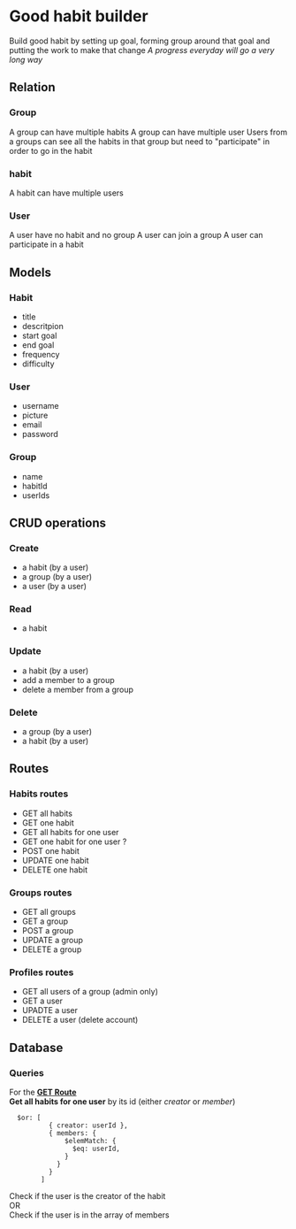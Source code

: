 # Good habit builder

Build good habit by setting up goal, forming group around that goal and putting the work to make that change
_A progress everyday will go a very long way_

## Relation

### Group

A group can have multiple habits
A group can have multiple user
Users from a groups can see all the habits in that group
but need to "participate" in order to go in the habit

### habit

A habit can have multiple users

### User

A user have no habit and no group
A user can join a group
A user can participate in a habit

## Models

### Habit

- title
- descritpion
- start goal
- end goal
- frequency
- difficulty

### User

- username
- picture
- email
- password

### Group

- name
- habitId
- userIds

## CRUD operations

### Create

- a habit (by a user)
- a group (by a user)
- a user (by a user)

### Read

- a habit

### Update

- a habit (by a user)
- add a member to a group
- delete a member from a group

### Delete

- a group (by a user)
- a habit (by a user)

## Routes

<!-- Make a table -->

### Habits routes

- GET all habits
- GET one habit
- GET all habits for one user
- GET one habit for one user ?
- POST one habit
- UPDATE one habit
- DELETE one habit

### Groups routes

- GET all groups
- GET a group
- POST a group
- UPDATE a group
- DELETE a group

### Profiles routes

- GET all users of a group (admin only)
- GET a user
- UPADTE a user
- DELETE a user (delete account)

## Database

### Queries

For the **[GET Route](#routes)**  
**Get all habits for one user** by its id (either _creator_ or _member_)

```JS
  $or: [
          { creator: userId },
          { members: {
              $elemMatch: {
                $eq: userId,
              }
            }
          }
        ]
```

Check if the user is the creator of the habit  
OR  
Check if the user is in the array of members
